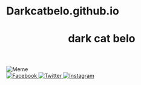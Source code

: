 # Darkcatbelo.github.io
<!DOCTYPE html>
<html lang="en">
<head>
    <meta charset="UTF-8">
    <meta name="viewport" content="width=device-width, initial-scale=1.0">
    <title>dark cat belo</title>
    <link rel="stylesheet" href="style.css">
</head>
<body>
    <header>
        <h1>dark cat belo</h1>
    </header>
    <section class="meme-container">
        <img src="meme-image.jpg" alt="Meme">
    </section>
    <footer>
        <div class="social-buttons">
            <a href="https://www.facebook.com/sharer.php?u=your_website_url" target="_blank">
                <img src="facebook-logo.png" alt="Facebook">
            </a>
            <a href="https://twitter.com/intent/tweet?text=Check%20out%20this%20funny%20meme&url=your_website_url" target="_blank">
                <img src="twitter-logo.png" alt="Twitter">
            </a>
            <a href="https://www.instagram.com/share?url=your_website_url" target="_blank">
                <img src="instagram-logo.png" alt="Instagram">
            </a>
        </div>
    </footer>
</body>
</html>
